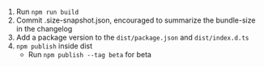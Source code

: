1. Run `npm run build`
2. Commit .size-snapshot.json, encouraged to summarize the bundle-size in the changelog
3. Add a package version to the `dist/package.json` and `dist/index.d.ts`
4. `npm publish` inside dist
   * Run `npm publish --tag beta` for beta
